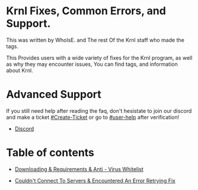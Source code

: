 # Krnl Fixes, Common Errors, and Support.
This was written by WhoIsE. and The rest Of the Krnl staff who made the tags.

This Provides users with a wide variety of fixes for the Krnl program, as well as why they may encounter issues, You can find tags, and information about Krnl.

# Advanced Support
If you still need help after reading the faq, don't hesistate to join our discord and make a ticket [#Create-Ticket](https://discord.com/channels/903380406743760947/979106786533593128) or go to [#user-help](https://discord.com/channels/903380406743760947/988170895161962576) after verification! 
- [Discord](https://krnl.place/invite)

# Table of contents
 - [Downloading & Requirements & Anti - Virus Whitelist](https://github.com/Krnl-staff/Faq/blob/main/DownloadHelp.md)
 
 - [Couldn't Connect To Servers & Encountered An Error Retrying Fix](https://github.com/Krnl-staff/Faq/blob/main/ConnectionError-RetryingError.md)
